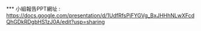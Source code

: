 *** 小組報告PPT網址 : https://docs.google.com/presentation/d/1UdfRfsPjFYGVg_BxJHHhNLwXFcdQhGDkRDgbHS1zJ0A/edit?usp=sharing
